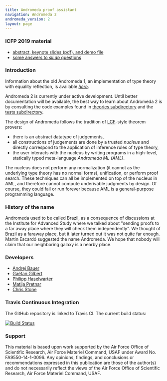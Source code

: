 ```yaml
---
title: Andromeda proof assistant
navigation: Andromeda 2
andromeda_version: 2
layout: page
---
```


### ICFP 2019 material

* [abstract, keynote slides (pdf), and demo file](http://math.andrej.com/2019/08/21/derivations-as-computations/)
* [some answers to *sli.do* questions](answers.html)

### Introduction

Information about the old Andromeda 1, an implementation of type theory with
equality reflection, is available [*here*](v1/index.html).

Andromeda 2 is currently under active development. Until better documentation
will be available, the best way to learn about Andromeda 2 is by consulting the
code examples found in
[theories subdirectory](https://github.com/Andromedans/andromeda/tree/master/theories)
and the [tests subdirectory](https://github.com/Andromedans/andromeda/tree/master/tests).

The design of Andromeda follows the tradition of
[LCF](https://en.wikipedia.org/wiki/Logic_for_Computable_Functions)-style theorem provers:

* there is an abstract datatype of judgements,
* all constructions of judgements are done by a trusted *nucleus* and directly correspond
  to the application of inference rules of type theory,
* the user interacts with the nucleus by writing programs in a high-level, statically
  typed meta-language *Andromeda ML (AML)*.

The nucleus does not perform any normalization (it cannot as the underlying type theory
has no normal forms), unification, or perform proof search. These techniques can all be
implemented on top of the nucleus in AML, and therefore cannot compute underivable
judgments by design. Of course, they could fail or run forever because AML is a
general-purpose programming language.


### History of the name

Andromeda used to be called Brazil, as a consequence of discussions at the Institute for
Advanced Study where we talked about "sending proofs to a far away place where they will
check them independently". We thought of Brazil as a faraway place, but it later turned
out it was not quite far enough. Martin Escardó suggested the name Andromeda. We hope that
nobody will claim that our neighboring galaxy is a nearby place.

### Developers

* [Andrej Bauer](http://andrej.com/)
* [Gaëtan Gilbert](https://github.com/SkySkimmer)
* [Philipp Haselwarter](https://www.haselwarter.org/~philipp/)
* [Matija Pretnar](http://matija.pretnar.info/)
* [Chris Stone](https://www.cs.hmc.edu/~stone/)


### Travis Continuous Integration

The GitHub repository is linked to Travis CI. The current build status:

[![Build Status](https://api.travis-ci.org/Andromedans/andromeda.png?branch=master)](https://travis-ci.org/Andromedans/andromeda)

### Support

This material is based upon work supported by the Air Force Office of Scientific Research,
Air Force Materiel Command, USAF under Award No. FA9550-14-1-0096. Any opinions, findings,
and conclusions or recommendations expressed in this publication are those of the
author(s) and do not necessarily reflect the views of the Air Force Office of Scientific
Research, Air Force Materiel Command, USAF.
